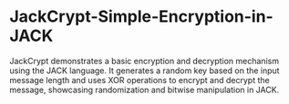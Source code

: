# JackCrypt-Simple-Encryption-in-JACK
JackCrypt demonstrates a basic encryption and decryption mechanism using the JACK language. It generates a random key based on the input message length and uses XOR operations to encrypt and decrypt the message, showcasing randomization and bitwise manipulation in JACK.
